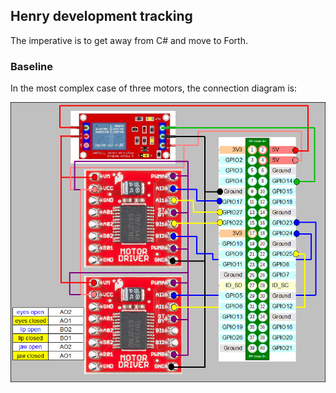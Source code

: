 ## Henry development tracking

The imperative is to get away from C# and move to Forth.

### Baseline

In the most complex case of three motors, the connection diagram is:

![diagram](/images/connection-diagram-fred.png)